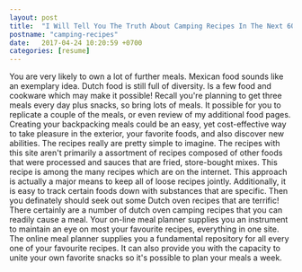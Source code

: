 ```yaml
---
layout: post
title:  "I Will Tell You The Truth About Camping Recipes In The Next 60 Seconds"
postname: "camping-recipes"
date:   2017-04-24 10:20:59 +0700
categories: [resume]
---
```

You are very likely to own a lot of further meals. Mexican food sounds like an exemplary idea. Dutch food is still full of diversity. Is a few food and cookware which may make it possible! Recall you're planning to get three meals every day plus snacks, so bring lots of meals. It possible for you to replicate a couple of the meals, or even review of my additional food pages. Creating your backpacking meals could be an easy, yet cost-effective way to take pleasure in the exterior, your favorite foods, and also discover new abilities. The recipes really are pretty simple to imagine. The recipes with this site aren't primarily a assortment of recipes composed of other foods that were processed and sauces that are fried, store-bought mixes. This recipe is among the many recipes which are on the internet. This approach is actually a major means to keep all of loose recipes jointly. Additionally, it is easy to track certain foods down with substances that are specific. Then you definately should seek out some Dutch oven recipes that are terrific! There certainly are a number of dutch oven camping recipes that you can readily cause a meal. Your on-line meal planner supplies you an instrument to maintain an eye on most your favourite recipes, everything in one site. The online meal planner supplies you a fundamental repository for all every one of your favourite recipes. It can also provide you with the capacity to unite your own favorite snacks so it's possible to plan your meals a week.
